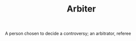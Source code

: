 ---
title: Arbiter
letter: A
permalink: "/definitions/arbiter.html"
body: A person chosen to decide a controversy; an arbitrator, referee
published_at: '2018-07-07'
layout: post
---